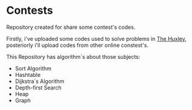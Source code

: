 # Contests
Repository created for share some contest's codes. 

Firstly, i've uploaded some codes used to solve problems in [The Huxley](https://www.thehuxley.com/), posteriorly i'll 
upload codes from other online constest's.

 This Repository has algorithm´s about those subjects:
* Sort Algorithm
* Hashtable
* Dijkstra´s Algorithm
* Depth-first Search
* Heap
* Graph
